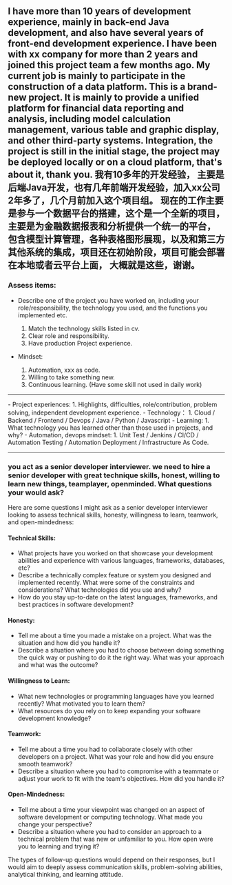 I have more than 10 years of development experience, mainly in back-end Java development, 
and also have several years of front-end development experience. I have been with xx company 
for more than 2 years and joined this project team a few months ago. My current job is mainly 
to participate in the construction of a data platform. This is a brand-new project. It is 
mainly to provide a unified platform for financial data reporting and analysis, including 
model calculation management, various table and graphic display, and other third-party systems. 
Integration, the project is still in the initial stage, the project may be deployed locally 
or on a cloud platform, that's about it, thank you.
我有10多年的开发经验， 主要是后端Java开发，也有几年前端开发经验，加入xx公司2年多了，几个月前加入这个项目组。
现在的工作主要是参与一个数据平台的搭建，这个是一个全新的项目，主要是为金融数据报表和分析提供一个统一的平台，
包含模型计算管理，各种表格图形展现，以及和第三方其他系统的集成，项目还在初始阶段，项目可能会部署在本地或者云平台上面，
大概就是这些，谢谢。
-------------------------------------------------------------------------------------------------------
### Assess items:

- Describe one of the project you have worked on, including your role/responsibility, the technology you used, and the functions you implemented etc.
    1. Match the technology skills listed in cv.
    2. Clear role and responsibility.
    3. Have production Project experience.
    
- Mindset:
    1. Automation, xxx as code.
    1. Willing to take something new.
    2. Continuous learning. (Have some skill not used in daily work)

<hr/>
- Project experiences:
    1. Highlights, difficulties, role/contribution, problem solving, independent development experience.
- Technology：
    1. Cloud / Backend / Frontend / Devops / Java / Python / Javascript
- Learning:
    1. What technology you has learned other than those used in projects, and why?
- Automation, devops mindset:
    1. Unit Test / Jenkins / CI/CD / Automation Testing / Automation Deployment / Infrastructure As Code.
    
-------------------------------------------------------------------------------------------------------
### you act as a senior developer interviewer. we need to hire a senior developer with great technique skills, honest, willing to learn new things, teamplayer, openminded. What questions your would ask?
Here are some questions I might ask as a senior developer interviewer looking to assess technical skills, honesty, willingness to learn, teamwork, and open-mindedness:

#### Technical Skills:
- What projects have you worked on that showcase your development abilities and experience with various languages, frameworks, databases, etc?
- Describe a technically complex feature or system you designed and implemented recently. What were some of the constraints and considerations? What technologies did you use and why?
- How do you stay up-to-date on the latest languages, frameworks, and best practices in software development?

#### Honesty:
- Tell me about a time you made a mistake on a project. What was the situation and how did you handle it?
- Describe a situation where you had to choose between doing something the quick way or pushing to do it the right way. What was your approach and what was the outcome?

#### Willingness to Learn:
- What new technologies or programming languages have you learned recently? What motivated you to learn them?
- What resources do you rely on to keep expanding your software development knowledge?

#### Teamwork:
- Tell me about a time you had to collaborate closely with other developers on a project. What was your role and how did you ensure smooth teamwork?
- Describe a situation where you had to compromise with a teammate or adjust your work to fit with the team's objectives. How did you handle it?

#### Open-Mindedness:
- Tell me about a time your viewpoint was changed on an aspect of software development or computing technology. What made you change your perspective?
- Describe a situation where you had to consider an approach to a technical problem that was new or unfamiliar to you. How open were you to learning and trying it?

The types of follow-up questions would depend on their responses, but I would aim to deeply assess communication skills, problem-solving abilities, analytical thinking, and learning attitude.
